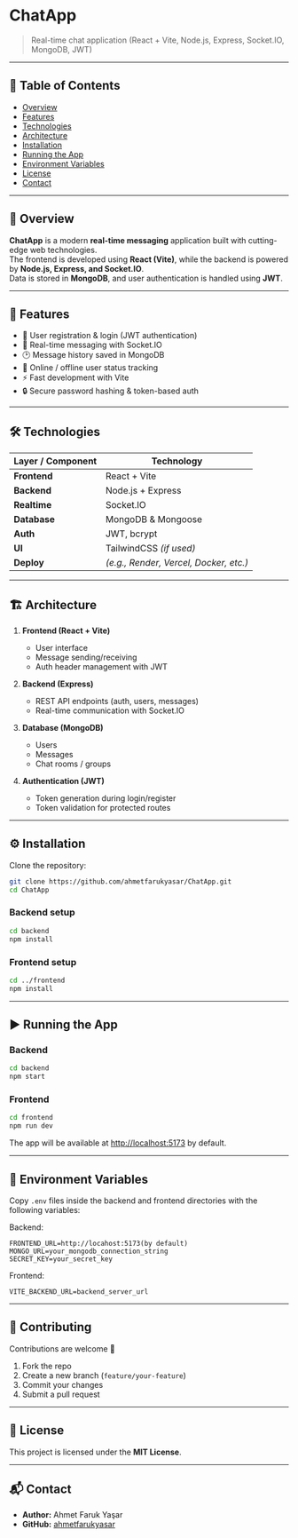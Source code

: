 # ChatApp

> Real-time chat application (React + Vite, Node.js, Express, Socket.IO, MongoDB, JWT)

---

## 📖 Table of Contents

- [Overview](#-overview)  
- [Features](#-features)  
- [Technologies](#-technologies)  
- [Architecture](#-architecture)  
- [Installation](#-installation)  
- [Running the App](#-running-the-app)   
- [Environment Variables](#-environment-variables)  
- [License](#-license)  
- [Contact](#-contact)

---

## 📌 Overview

**ChatApp** is a modern **real-time messaging** application built with cutting-edge web technologies.  
The frontend is developed using **React (Vite)**, while the backend is powered by **Node.js, Express, and Socket.IO**.  
Data is stored in **MongoDB**, and user authentication is handled using **JWT**.

---

## 🚀 Features

- 🔑 User registration & login (JWT authentication)  
- 💬 Real-time messaging with Socket.IO  
- 🕑 Message history saved in MongoDB  
- 👤 Online / offline user status tracking    
- ⚡ Fast development with Vite  
- 🔒 Secure password hashing & token-based auth  

---

## 🛠️ Technologies

| Layer / Component | Technology |
|-------------------|-------------|
| **Frontend**      | React + Vite |
| **Backend**       | Node.js + Express |
| **Realtime**      | Socket.IO |
| **Database**      | MongoDB & Mongoose |
| **Auth**          | JWT, bcrypt |
| **UI**            | TailwindCSS *(if used)* |
| **Deploy**        | *(e.g., Render, Vercel, Docker, etc.)* |

---

## 🏗️ Architecture

1. **Frontend (React + Vite)**  
   - User interface  
   - Message sending/receiving  
   - Auth header management with JWT  

2. **Backend (Express)**  
   - REST API endpoints (auth, users, messages)  
   - Real-time communication with Socket.IO  

3. **Database (MongoDB)**  
   - Users  
   - Messages  
   - Chat rooms / groups  

4. **Authentication (JWT)**  
   - Token generation during login/register  
   - Token validation for protected routes  

---

## ⚙️ Installation

Clone the repository:

```bash
git clone https://github.com/ahmetfarukyasar/ChatApp.git
cd ChatApp
```

### Backend setup

```bash
cd backend
npm install
```

### Frontend setup

```bash
cd ../frontend
npm install
```

---

## ▶️ Running the App

### Backend

```bash
cd backend
npm start
```

### Frontend

```bash
cd frontend
npm run dev
```

The app will be available at [http://localhost:5173](http://localhost:5173) by default.

---

## 🔑 Environment Variables

Copy `.env` files inside the backend and frontend directories with the following variables:

Backend:

```env
FRONTEND_URL=http://locahost:5173(by default)
MONGO_URL=your_mongodb_connection_string
SECRET_KEY=your_secret_key
```

Frontend:

```env
VITE_BACKEND_URL=backend_server_url
```

---

## 🤝 Contributing

Contributions are welcome 🎉  

1. Fork the repo  
2. Create a new branch (`feature/your-feature`)  
3. Commit your changes  
4. Submit a pull request  

---

## 📜 License

This project is licensed under the **MIT License**.

---

## 📬 Contact

- **Author:** Ahmet Faruk Yaşar  
- **GitHub:** [ahmetfarukyasar](https://github.com/ahmetfarukyasar)
